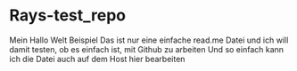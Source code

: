 # Rays-test_repo
Mein Hallo Welt Beispiel
Das ist nur eine einfache read.me Datei und ich will damit testen, ob es einfach ist, mit Github zu arbeiten
Und so einfach kann ich die Datei auch auf dem Host hier bearbeiten
